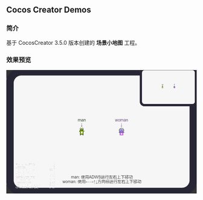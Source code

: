 ## Cocos Creator Demos

### 简介
基于 CocosCreator 3.5.0 版本创建的 **场景小地图** 工程。

### 效果预览
![image](../../../gif/202201/2022012031.gif)